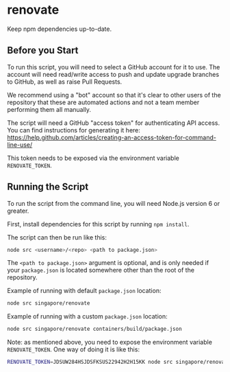 # renovate

Keep npm dependencies up-to-date.

## Before you Start

To run this script, you will need to select a GitHub account for it to use. The account will need read/write access to push and update upgrade branches to GitHub, as well as raise Pull Requests.

We recommend using a "bot" account so that it's clear to other users of the repository that these are automated actions and not a team member performing them all manually.

The script will need a GitHub "access token" for authenticating API access. You can find instructions for generating it here: https://help.github.com/articles/creating-an-access-token-for-command-line-use/

This token needs to be exposed via the environment variable `RENOVATE_TOKEN`.

## Running the Script

To run the script from the command line, you will need Node.js version 6 or greater.

First, install dependencies for this script by running `npm install`.

 The script can then be run like this:

```sh
node src <username>/<repo> <path to package.json>
```

The `<path to package.json>` argument is optional, and is only needed if your `package.json` is located somewhere other than the root of the repository.

Example of running with default `package.json` location:

```sh
node src singapore/renovate
```

Example of running with a custom `package.json` location:

```sh
node src singapore/renovate containers/build/package.json
```

Note: as mentioned above, you need to expose the environment variable `RENOVATE_TOKEN`. One way of doing it is like this:

```sh
RENOVATE_TOKEN=JDSUW284HSJDSFKSUS22942H2H15KK node src singapore/renovate
```
